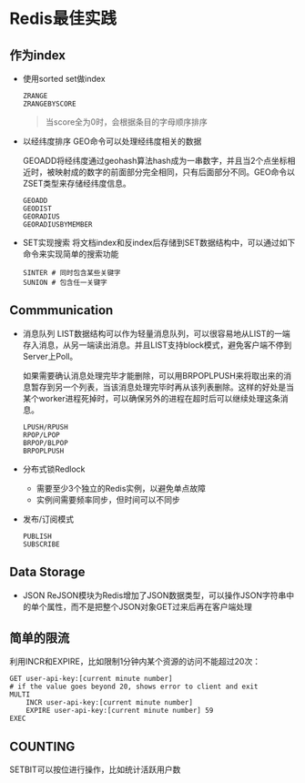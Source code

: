 # Redis最佳实践

## 作为index

- 使用sorted set做index
  ```
  ZRANGE
  ZRANGEBYSCORE
  ```
  >当score全为0时，会根据条目的字母顺序排序
- 以经纬度排序
  GEO命令可以处理经纬度相关的数据
  
  GEOADD将经纬度通过geohash算法hash成为一串数字，并且当2个点坐标相近时，被映射成的数字的前面部分完全相同，只有后面部分不同。GEO命令以ZSET类型来存储经纬度信息。
  ```
  GEOADD
  GEODIST
  GEORADIUS
  GEORADIUSBYMEMBER
  ```
- SET实现搜索
  将文档index和反index后存储到SET数据结构中，可以通过如下命令来实现简单的搜索功能
  ```
  SINTER # 同时包含某些关键字
  SUNION # 包含任一关键字
  ```

## Commmunication

- 消息队列
  LIST数据结构可以作为轻量消息队列，可以很容易地从LIST的一端存入消息，从另一端读出消息。并且LIST支持block模式，避免客户端不停到Server上Poll。

  如果需要确认消息处理完毕才能删除，可以用BRPOPLPUSH来将取出来的消息暂存到另一个列表，当该消息处理完毕时再从该列表删除。这样的好处是当某个worker进程死掉时，可以确保另外的进程在超时后可以继续处理这条消息。
  ```
  LPUSH/RPUSH
  RPOP/LPOP
  BRPOP/BLPOP
  BRPOPLPUSH
  ```

- 分布式锁Redlock
  - 需要至少3个独立的Redis实例，以避免单点故障
  - 实例间需要频率同步，但时间可以不同步

- 发布/订阅模式
  ```
  PUBLISH
  SUBSCRIBE
  ```

## Data Storage

- JSON
  ReJSON模块为Redis增加了JSON数据类型，可以操作JSON字符串中的单个属性，而不是把整个JSON对象GET过来后再在客户端处理

## 简单的限流

利用INCR和EXPIRE，比如限制1分钟内某个资源的访问不能超过20次：
```
GET user-api-key:[current minute number]
# if the value goes beyond 20, shows error to client and exit
MULTI
    INCR user-api-key:[current minute number]
    EXPIRE user-api-key:[current minute number] 59
EXEC
```

## COUNTING

SETBIT可以按位进行操作，比如统计活跃用户数
